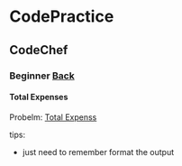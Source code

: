 # CodePractice

## CodeChef

### Beginner [Back](https://blog.fish-404.icu/CodePractice/CodeChef/Beginner/)

#### Total Expenses
Probelm: [Total Expenss](https://www.codechef.com/problems/FLOW009)

tips:

* just need to remember format the output
